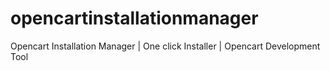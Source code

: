 # opencartinstallationmanager
Opencart Installation Manager |  One click Installer | Opencart Development Tool
